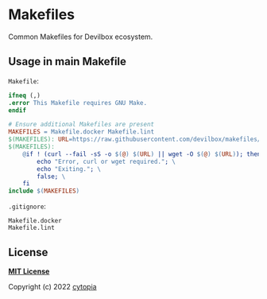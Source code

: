 # Makefiles

Common Makefiles for Devilbox ecosystem.


## Usage in main Makefile

`Makefile`:
```makefile
ifneq (,)
.error This Makefile requires GNU Make.
endif

# Ensure additional Makefiles are present
MAKEFILES = Makefile.docker Makefile.lint
$(MAKEFILES): URL=https://raw.githubusercontent.com/devilbox/makefiles/master/$(@)
$(MAKEFILES):
	@if ! (curl --fail -sS -o $(@) $(URL) || wget -O $(@) $(URL)); then \
		echo "Error, curl or wget required."; \
		echo "Exiting."; \
		false; \
	fi
include $(MAKEFILES)
```

`.gitignore`:
```gitignore
Makefile.docker
Makefile.lint
```


## License

**[MIT License](LICENSE)**

Copyright (c) 2022 [cytopia](https://github.com/cytopia)
